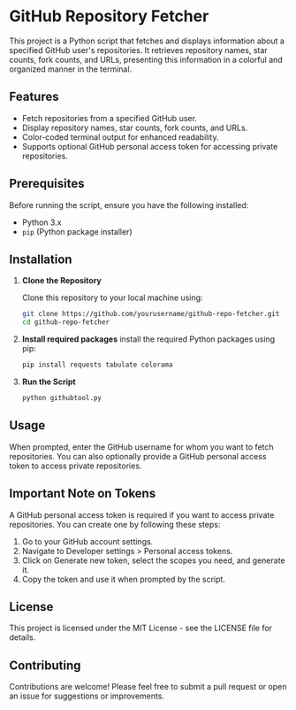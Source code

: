# GitHub Repository Fetcher

This project is a Python script that fetches and displays information about a specified GitHub user's repositories. It retrieves repository names, star counts, fork counts, and URLs, presenting this information in a colorful and organized manner in the terminal.

## Features

- Fetch repositories from a specified GitHub user.
- Display repository names, star counts, fork counts, and URLs.
- Color-coded terminal output for enhanced readability.
- Supports optional GitHub personal access token for accessing private repositories.

## Prerequisites

Before running the script, ensure you have the following installed:

- Python 3.x
- `pip` (Python package installer)

## Installation

1. **Clone the Repository**

   Clone this repository to your local machine using:

   ```bash
   git clone https://github.com/yourusername/github-repo-fetcher.git
   cd github-repo-fetcher
2. **Install required packages**
   install the required Python packages using pip:
    ```bash
    pip install requests tabulate colorama
3. **Run the Script**
    ```bash
    python githubtool.py
## Usage

When prompted, enter the GitHub username for whom you want to fetch repositories. You can also optionally provide a GitHub personal access token to access private repositories.

## Important Note on Tokens

A GitHub personal access token is required if you want to access private repositories. You can create one by following these steps:
1. Go to your GitHub account settings.
2. Navigate to Developer settings > Personal access tokens.
3. Click on Generate new token, select the scopes you need, and generate it.
4. Copy the token and use it when prompted by the script.

## License
This project is licensed under the MIT License - see the LICENSE file for details.

## Contributing
Contributions are welcome! Please feel free to submit a pull request or open an issue for suggestions or improvements.



   
   
   
